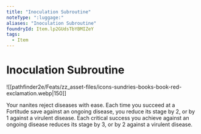 ```yaml
---
title: "Inoculation Subroutine"
noteType: ":luggage:"
aliases: "Inoculation Subroutine"
foundryId: Item.lp2GUdsTbYBMIZeY
tags:
  - Item
---
```


# Inoculation Subroutine
![[pathfinder2e/Feats/zz_asset-files/icons-sundries-books-book-red-exclamation.webp|150]]

Your nanites reject diseases with ease. Each time you succeed at a Fortitude save against an ongoing disease, you reduce its stage by 2, or by 1 against a virulent disease. Each critical success you achieve against an ongoing disease reduces its stage by 3, or by 2 against a virulent disease.
